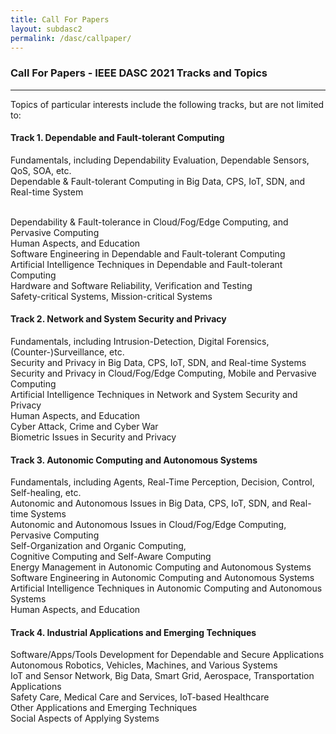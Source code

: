```yaml
---
title: Call For Papers
layout: subdasc2
permalink: /dasc/callpaper/
---
```

<h3>Call For Papers - IEEE DASC 2021 Tracks and Topics</h3>

<hr/>

<p>Topics of particular interests include the following tracks, but are not limited to:
</p>

<h4>Track 1. Dependable and Fault-tolerant Computing
    </h4>

 Fundamentals, including Dependability Evaluation, Dependable Sensors, QoS, SOA, etc.
  <br/>    Dependable & Fault-tolerant Computing in Big Data, CPS, IoT, SDN, and Real-time System
  
  <br/>    Dependability & Fault-tolerance in Cloud/Fog/Edge Computing, and Pervasive Computing
  <br/>    Human Aspects, and Education
   <br/>   Software Engineering in Dependable and Fault-tolerant Computing
   <br/>   Artificial Intelligence Techniques in Dependable and Fault-tolerant Computing
   <br/>   Hardware and Software Reliability, Verification and Testing
   <br/>   Safety-critical Systems, Mission-critical Systems

<h4>Track 2. Network and System Security and Privacy
 </h4>
     
 Fundamentals, including Intrusion-Detection, Digital Forensics, (Counter-)Surveillance, etc.
 <br/>   Security and Privacy in Big Data, CPS, IoT, SDN, and Real-time Systems
 <br/>     Security and Privacy in Cloud/Fog/Edge Computing, Mobile and Pervasive Computing
 <br/>     Artificial Intelligence Techniques in Network and System Security and Privacy
 <br/>     Human Aspects, and Education
 <br/>     Cyber Attack, Crime and Cyber War
 <br/>     Biometric Issues in Security and Privacy
 

<h4>Track 3. Autonomic Computing and Autonomous Systems
 </h4>
      
 Fundamentals, including Agents, Real-Time Perception, Decision, Control, Self-healing, etc.
<br/>      Autonomic and Autonomous Issues in Big Data, CPS, IoT, SDN, and Real-time Systems
 <br/>     Autonomic and Autonomous Issues in Cloud/Fog/Edge Computing, Pervasive Computing
 <br/>     Self-Organization and Organic Computing,
<br/>      Cognitive Computing and Self-Aware Computing
<br/>      Energy Management in Autonomic Computing and Autonomous Systems
 <br/>     Software Engineering in Autonomic Computing and Autonomous Systems
 <br/>     Artificial Intelligence Techniques in Autonomic Computing and Autonomous Systems
 <br/>     Human Aspects, and Education

<h4>Track 4. Industrial Applications and Emerging Techniques
 </h4>
     Software/Apps/Tools Development for Dependable and Secure Applications
 <br/>     Autonomous Robotics, Vehicles, Machines, and Various Systems
  <br/>    IoT and Sensor Network, Big Data, Smart Grid, Aerospace, Transportation Applications
  <br/>    Safety Care, Medical Care and Services, IoT-based Healthcare
  <br/>    Other Applications and Emerging Techniques
 <br/>     Social Aspects of Applying Systems

